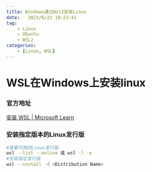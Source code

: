 ```yaml
---
title: Windows通过Wsl2安装Linux
date:   2023/6/22 19:23:41
tag:    
    - Linux
    - Ubantu
    - WSL2
categories: 
    - [Linux, WSL]
---
```


# WSL在Windows上安装linux

### 官方地址

[安装 WSL | Microsoft Learn](https://learn.microsoft.com/zh-cn/windows/wsl/install)

### 安装指定版本的Linux发行版

```bash
#查看可用的Linux发行版
wsl --list --online 或 wsl -l -o
#安装指定发行版
wsl --install -d <Distribution Name>
```

